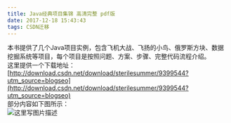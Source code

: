 ```yaml
---
title: Java经典项目集锦 高清完整 pdf版
date: 2017-12-18 15:43:43
tags: CSDN迁移
---
```

  本书提供了几个Java项目实例，包含飞机大战、飞扬的小鸟、俄罗斯方块、数据挖掘系统等项目，每个项目是按照问题、方案、步骤、完整代码流程介绍。   
 这里提供一个下载地址：[http://download.csdn.net/download/sterilesummer/9399544?utm_source=blogseo](http://download.csdn.net/download/sterilesummer/9399544?utm_source=blogseo)   
 部分内容如下图所示：   
 ![这里写图片描述](https://img-blog.csdn.net/20171218154134450?watermark/2/text/aHR0cDovL2Jsb2cuY3Nkbi5uZXQvamlob25nMTAxMDIwMDY=/font/5a6L5L2T/fontsize/400/fill/I0JBQkFCMA==/dissolve/70/gravity/SouthEast)

   
  